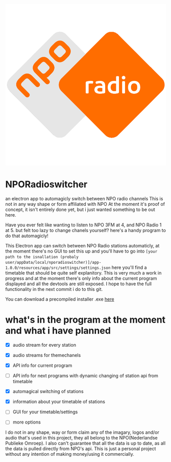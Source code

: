 ![Fancy gif](/build/NPO_Radio.gif)

# NPORadioswitcher
 an electron app to automagicly switch between NPO radio channels
 This is not in any way shape or form affiliated with NPO
 At the moment it's proof of concept, it isn't entirely done yet, but i just wanted something to be out here.

Have you ever felt like wanting to listen to NPO 3FM at 4, and NPO Radio 1 at 5. but felt too lazy to change chanels yourself? here's a handy program to do that automagicly!

 This Electron app can switch between NPO Radio stations automaticly, at the moment there's no GUI to set this up and you'll have to go into ```[your path to the isnallation (probaly user/appData/local/nporadioswitcher)]/app-1.0.0/resources/app/src/settings/settings.json``` here you'll find a timetable that should be quite self explanitory. This is very much a work in progress and at the moment there's only info about the current program displayed and all the devtools are still exposed. I hope to have the full functionality in the next commit i do to this git.

 You can download a precompiled installer .exe [here](https://github.com/Terebo/NPORadioswitcher/blob/master/github/nporadioswitcher-1.0.0%20Setup.exe)

# what's in the program at the moment and what i have planned
 - [x] audio stream for every station
 - [x] audio streams for themechanels
 - [x] API info for current program
 - [ ] API info for next programs with dynamic changing of station api from timetable
 - [x] automagical switching of stations
 - [x] information about your timetable of stations
 - [ ] GUI for your timetable/settings
 - [ ] more options


I do not in any shape, way or form claim any of the imagary, logos and/or audio that's used in this project, they all belong to the NPO(Nederlandse Publieke Omroep). I also can't guarantee that all the data is up to date, as all the data is pulled directly from NPO's api.
This is just a personal project without any intention of making money/using it commercially.
